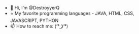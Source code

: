 - 👋 Hi, I’m @DestroyyerQ
- ⭐ My favorite programming languages - JAVA, HTML, CSS, JAVASCRIPT, PYTHON
- 📫 How to reach me: ( ͡° ͜ʖ ͡°)
